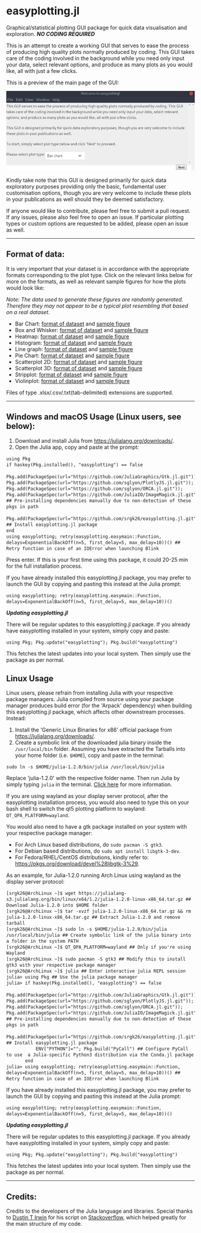 # easyplotting.jl
Graphical/statistical plotting GUI package for quick data visualisation and exploration. ***NO CODING REQUIRED***

This is an attempt to create a working GUI that serves to ease the process of producing high quality plots normally produced by coding. This GUI takes care of the coding involved in the background while you need only input your data, select relevant options, and produce as many plots as you would like, all with just a few clicks.

This is a preview of the main page of the GUI:

![Alt text](/Figures/mainpage_GUI.png?raw=true "Mainpage GUI")

Kindly take note that this GUI is designed primarily for quick data exploratory purposes providing only the basic, fundamental user customisation options, though you are very welcome to include these plots in your publications as well should they be deemed satisfactory.

If anyone would like to contribute, please feel free to submit a pull request. If any issues, please also feel free to open an issue. If particular plotting types or custom options are requested to be added, please open an issue as well.

***

## Format of data:

It is very important that your dataset is in accordance with the appropriate formats corresponding to the plot type. Click on the relevant links below for more on the formats, as well as relevant sample figures for how the plots would look like:

*Note: The data used to generate these figures are randomly generated. Therefore they may not appear to be a typical plot resembling that based on a real dataset.*

* Bar Chart: [format of dataset](/Figures/Barchart/barchart_dataformat.png) and [sample figure](/Figures/Barchart/barchart_sampleimage.png)
* Box and Whisker: [format of dataset](/Figures/BoxandWhisker/boxandwhisker_dataformat.png) and [sample figure](/Figures/BoxandWhisker/boxandwhisker_sampleimage.png)
* Heatmap: [format of dataset](/Figures/Heatmap/heatmap_dataformat.png) and [sample figure](/Figures/Heatmap/heatmap_sampleimage.png)
* Histogram: [format of dataset](/Figures/Histogram/histogram_dataformat.png) and [sample figure](/Figures/Histogram/histogram_sampleimage.png)
* Line graph: [format of dataset](/Figures/Linegraph/linegraph_dataformat.png) and [sample figure](/Figures/Linegraph/linegraph_sampleimage.png)
* Pie Chart: [format of dataset](/Figures/Piechart/piechart_dataformat.png) and [sample figure](/Figures/Piechart/piechart_sampleimage.png)
* Scatterplot 2D: [format of dataset](/Figures/Scatterplot2d/scatterplot2d_dataformat.png) and [sample figure](/Figures/Scatterplot2d/scatterplot2d_sampleimage.png)
* Scatterplot 3D: [format of dataset](/Figures/Scatterplot3d/scatterplot3d_dataformat.png) and [sample figure](/Figures/Scatterplot3d/scatterplot3d_sampleimage.png)
* Stripplot: [format of dataset](/Figures/Stripplot/stripplot_dataformat.png) and [sample figure](/Figures/Stripplot/stripplot_sampleimage.png)
* Violinplot: [format of dataset](/Figures/Violinplot/violinplot_dataformat.png) and [sample figure](/Figures/Violinplot/violinplot_sampleimage.png)

Files of type .xlsx/.csv/.txt(tab-delimited) extensions are supported.

***

## Windows and macOS Usage (Linux users, see below):

1. Download and install Julia from https://julialang.org/downloads/.
2. Open the Julia app, copy and paste at the prompt:

```
using Pkg
if haskey(Pkg.installed(), "easyplotting") == false
    Pkg.add(PackageSpec(url="https://github.com/JuliaGraphics/Gtk.jl.git")); Pkg.add(PackageSpec(url="https://github.com/sglyon/PlotlyJS.jl.git")); Pkg.add(PackageSpec(url="https://github.com/sglyon/ORCA.jl.git")); Pkg.add(PackageSpec(url="https://github.com/JuliaIO/ImageMagick.jl.git")) ## Pre-installing dependencies manually due to non-detection of these pkgs in path
    Pkg.add(PackageSpec(url="https://github.com/srgk26/easyplotting.jl.git")) ## Install easyplotting.jl package
end
using easyplotting; retry(easyplotting.easymain::Function, delays=ExponentialBackOff(n=5, first_delay=5, max_delay=10))() ## Retry function in case of an IOError when launching Blink
```

Press enter. If this is your first time using this package, it could 20-25 min for the full installation process.

If you have already installed this easyplotting.jl package, you may prefer to launch the GUI by copying and pasting this instead at the Julia prompt:

```
using easyplotting; retry(easyplotting.easymain::Function, delays=ExponentialBackOff(n=5, first_delay=5, max_delay=10))() 
```

***Updating easyplotting.jl***

There will be regular updates to this easyplotting.jl package. If you already have easyplotting installed in your system, simply copy and paste:

```
using Pkg; Pkg.update("easyplotting"); Pkg.build("easyplotting")
```

This fetches the latest updates into your local system. Then simply use the package as per normal.

## Linux Usage

Linux users, please refrain from installing Julia with your respective package managers. Julia compiled from source using your package manager produces build error (for the 'Arpack' dependency) when building this easyplotting.jl package, which affects other downstream processes. Instead:

1. Install the 'Generic Linux Binaries for x86' official package from https://julialang.org/downloads/.
2. Create a symbolic link of the downloaded julia binary inside the `/usr/local/bin` folder. Assuming you have extracted the Tarballs into your home folder (i.e. `$HOME`), copy and paste in the terminal:

```
sudo ln -s $HOME/julia-1.2.0/bin/julia /usr/local/bin/julia
```

Replace 'julia-1.2.0' with the respective folder name. Then run Julia by simply typing `julia` in the terminal. [Click here](https://julialang.org/downloads/platform.html) for more information.

If you are using wayland as your display server protocol, after the easyplotting installation process, you would also need to type this on your bash shell to switch the qt5 plotting platform to wayland: `QT_QPA_PLATFORM=wayland`.

You would also need to have a gtk package installed on your system with your respective package manager:

* For Arch Linux based distributions, do `sudo pacman -S gtk3`.<br>
* For Debian based distributions, do `sudo apt install libgtk-3-dev`.<br>
* For Fedora/RHEL/CentOS distributions, kindly refer to: https://pkgs.org/download/devel%28libgtk-3%29.

As an example, for Julia-1.2.0 running Arch Linux using wayland as the display server protocol:

```
[srgk26@ArchLinux ~]$ wget https://julialang-s3.julialang.org/bin/linux/x64/1.2/julia-1.2.0-linux-x86_64.tar.gz ## Download Julia-1.2.0 into $HOME folder
[srgk26@ArchLinux ~]$ tar -xvzf julia-1.2.0-linux-x86_64.tar.gz && rm julia-1.2.0-linux-x86_64.tar.gz ## Extract Julia-1.2.0 and remove tarball
[srgk26@ArchLinux ~]$ sudo ln -s $HOME/julia-1.2.0/bin/julia /usr/local/bin/julia ## Create symbolic link of the julia binary into a folder in the system PATH
[srgk26@ArchLinux ~]$ QT_QPA_PLATFORM=wayland ## Only if you're using Wayland
[srgk26@ArchLinux ~]$ sudo pacman -S gtk3 ## Modify this to install gtk3 with your respective package manager
[srgk26@ArchLinux ~]$ julia ## Enter interactive julia REPL session
julia> using Pkg ## Use the julia package manager
julia> if haskey(Pkg.installed(), "easyplotting") == false
           Pkg.add(PackageSpec(url="https://github.com/JuliaGraphics/Gtk.jl.git")); Pkg.add(PackageSpec(url="https://github.com/sglyon/PlotlyJS.jl.git")); Pkg.add(PackageSpec(url="https://github.com/sglyon/ORCA.jl.git")); Pkg.add(PackageSpec(url="https://github.com/JuliaIO/ImageMagick.jl.git")) ## Pre-installing dependencies manually due to non-detection of these pkgs in path
           Pkg.add(PackageSpec(url="https://github.com/srgk26/easyplotting.jl.git")) ## Install easyplotting.jl package
           ENV["PYTHON"]=""; Pkg.build("PyCall") ## Configure PyCall to use  a Julia-specific Python3 distribution via the Conda.jl package
       end
julia> using easyplotting; retry(easyplotting.easymain::Function, delays=ExponentialBackOff(n=5, first_delay=5, max_delay=10))() ## Retry function in case of an IOError when launching Blink
```

If you have already installed this easyplotting.jl package, you may prefer to launch the GUI by copying and pasting this instead at the Julia prompt:

```
using easyplotting; retry(easyplotting.easymain::Function, delays=ExponentialBackOff(n=5, first_delay=5, max_delay=10))() 
```

***Updating easyplotting.jl***

There will be regular updates to this easyplotting.jl package. If you already have easyplotting installed in your system, simply copy and paste:

```
using Pkg; Pkg.update("easyplotting"); Pkg.build("easyplotting")
```

This fetches the latest updates into your local system. Then simply use the package as per normal.

***

## Credits:

Credits to the developers of the Julia language and libraries. Special thanks to [Dustin T Irwin](https://github.com/dustyirwin) for his script on [Stackoverflow](https://stackoverflow.com/questions/52845964/how-to-use-handlew-flag-with-julia-webio-blink), which helped greatly for the main structure of my code.

